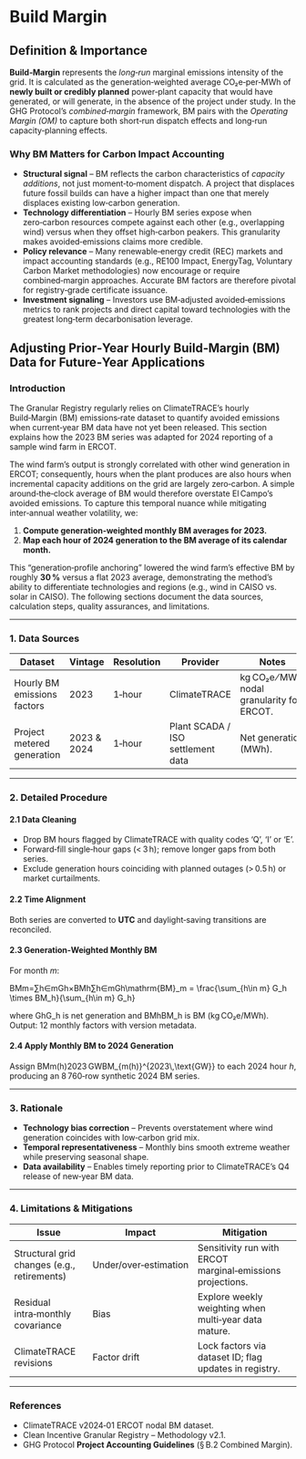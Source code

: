 # Build Margin

## Definition & Importance

**Build‑Margin** represents the _long‑run_ marginal emissions intensity of the grid. It is calculated as the generation‑weighted average CO₂e‑per‑MWh of **newly built or credibly planned** power‑plant capacity that would have generated, or will generate, in the absence of the project under study. In the GHG Protocol’s _combined‑margin_ framework, BM pairs with the _Operating Margin (OM)_ to capture both short‑run dispatch effects and long‑run capacity‑planning effects.

### Why BM Matters for Carbon Impact Accounting

* **Structural signal** – BM reflects the carbon characteristics of _capacity additions_, not just moment‑to‑moment dispatch. A project that displaces future fossil builds can have a higher impact than one that merely displaces existing low‑carbon generation.
* **Technology differentiation** – Hourly BM series expose when zero‑carbon resources compete against each other (e.g., overlapping wind) versus when they offset high‑carbon peakers. This granularity makes avoided‑emissions claims more credible.
* **Policy relevance** – Many renewable‑energy credit (REC) markets and impact accounting standards (e.g., RE100 Impact, EnergyTag, Voluntary Carbon Market methodologies) now encourage or require combined‑margin approaches. Accurate BM factors are therefore pivotal for registry‑grade certificate issuance.
* **Investment signaling** – Investors use BM‑adjusted avoided‑emissions metrics to rank projects and direct capital toward technologies with the greatest long‑term decarbonisation leverage.

## Adjusting Prior‑Year Hourly Build‑Margin (BM) Data for Future‑Year Applications

### Introduction

The Granular Registry regularly relies on ClimateTRACE’s hourly Build‑Margin (BM) emissions‑rate dataset to quantify avoided emissions when current‑year BM data have not yet been released. This section explains how the 2023 BM series was adapted for 2024 reporting of a sample wind farm in ERCOT.

The wind farm’s output is strongly correlated with other wind generation in ERCOT; consequently, hours when the plant produces are also hours when incremental capacity additions on the grid are largely zero‑carbon. A simple around‑the‑clock average of BM would therefore overstate El Campo’s avoided emissions. To capture this temporal nuance while mitigating inter‑annual weather volatility, we:

1. **Compute generation‑weighted monthly BM averages for 2023.**
2. **Map each hour of 2024 generation to the BM average of its calendar month.**

This “generation‑profile anchoring” lowered the wind farm’s effective BM by roughly **30 %** versus a flat 2023 average, demonstrating the method’s ability to differentiate technologies and regions (e.g., wind in CAISO vs. solar in CAISO). The following sections document the data sources, calculation steps, quality assurances, and limitations.

***

### 1. Data Sources

| Dataset                     | Vintage     | Resolution | Provider                          | Notes                                       |
| --------------------------- | ----------- | ---------- | --------------------------------- | ------------------------------------------- |
| Hourly BM emissions factors | 2023        | 1‑hour     | ClimateTRACE                      | kg CO₂e ⁄ MWh; nodal granularity for ERCOT. |
| Project metered generation  | 2023 & 2024 | 1‑hour     | Plant SCADA / ISO settlement data | Net generation (MWh).                       |

***

### 2. Detailed Procedure

#### 2.1 Data Cleaning

* Drop BM hours flagged by ClimateTRACE with quality codes ‘Q’, ‘I’ or ‘E’.
* Forward‑fill single‑hour gaps (< 3 h); remove longer gaps from both series.
* Exclude generation hours coinciding with planned outages (> 0.5 h) or market curtailments.

#### 2.2 Time Alignment

Both series are converted to **UTC** and daylight‑saving transitions are reconciled.&#x20;

#### 2.3 Generation‑Weighted Monthly BM

For month _m_:

BMm=∑h∈mGh×BMh∑h∈mGh\mathrm{BM}\_m = \frac{\sum\_{h\in m} G\_h \times BM\_h}{\sum\_{h\in m} G\_h}

where GhG\_h is net generation and BMhBM\_h is BM (kg CO₂e/MWh). Output: 12 monthly factors with version metadata.

#### 2.4 Apply Monthly BM to 2024 Generation

Assign BMm(h)2023 GWBM\_{m(h)}^{2023\\,\text{GW\}} to each 2024 hour _h_, producing an 8 760‑row synthetic 2024 BM series.

***

### 3. Rationale

* **Technology bias correction** – Prevents overstatement where wind generation coincides with low‑carbon grid mix.
* **Temporal representativeness** – Monthly bins smooth extreme weather while preserving seasonal shape.
* **Data availability** – Enables timely reporting prior to ClimateTRACE’s Q4 release of new‑year BM data.

***

### 4. Limitations & Mitigations

| Issue                                       | Impact                | Mitigation                                                 |
| ------------------------------------------- | --------------------- | ---------------------------------------------------------- |
| Structural grid changes (e.g., retirements) | Under/over‑estimation | Sensitivity run with ERCOT marginal‑emissions projections. |
| Residual intra‑monthly covariance           | Bias                  | Explore weekly weighting when multi‑year data mature.      |
| ClimateTRACE revisions                      | Factor drift          | Lock factors via dataset ID; flag updates in registry.     |

***

### References

* ClimateTRACE v2024‑01 ERCOT nodal BM dataset.
* Clean Incentive Granular Registry – Methodology v2.1.
* GHG Protocol **Project Accounting Guidelines** (§ B.2 Combined Margin).
